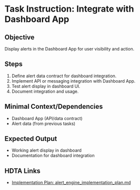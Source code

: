 # Task Instruction: Integrate with Dashboard App

## Objective
Display alerts in the Dashboard App for user visibility and action.

## Steps
1. Define alert data contract for dashboard integration.
2. Implement API or messaging integration with Dashboard App.
3. Test alert display in dashboard UI.
4. Document integration and usage.

## Minimal Context/Dependencies
- Dashboard App (API/data contract)
- Alert data (from previous tasks)

## Expected Output
- Working alert display in dashboard
- Documentation for dashboard integration

## HDTA Links
- [Implementation Plan: alert_engine_implementation_plan.md](alert_engine_implementation_plan.md)
